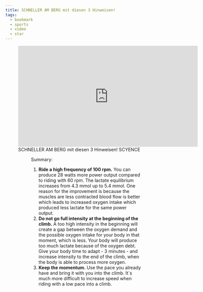 ```yaml
---
title: SCHNELLER AM BERG mit diesen 3 Hinweisen!
tags: 
  - bookmark
  - sports
  - video
  - star
---
```

<figure>
<iframe width="560" height="315" src="https://www.youtube.com/embed/SMSigREUtYo?si=5UFJxmNXeBqBUluD" title="YouTube video player" frameborder="0" allow="accelerometer; autoplay; clipboard-write; encrypted-media; gyroscope; picture-in-picture; web-share" referrerpolicy="strict-origin-when-cross-origin" allowfullscreen></iframe>
<figcaption>SCHNELLER AM BERG mit diesen 3 Hinweisen! SCYENCE</figcaption>
<figure>

Summary:
1. **Ride a high frequency of 100 rpm.** You can produce 28 watts more power output compared to riding with 60 rpm. The lactate equilibrium increases from 4.3 mmol up to 5.4 mmol. One reason for the improvement is because the muscles are less contracted blood flow is better which leads to increased oxygen intake which produced less lactate for the same power output.
2. **Do not go full intensity at the beginning of the climb.** A too high intensity in the beginning will create a gap between the oxygen demand  and the possible oxygen intake for your body in that moment, which is less. Your body will produce too much lactate because of the oxygen debt. Give your body time to adapt - 3 minutes - and increase intensity to the end of the climb, when the body is able to process more oxygen.
3. **Keep the momentum.**  Use the pace you already have and bring it with you into the climb. It´s much more difficult to increase speed when riding with a low pace into a climb.